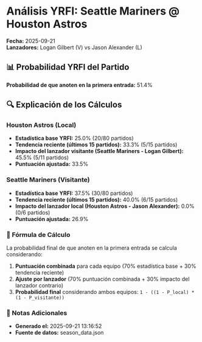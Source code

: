 # Análisis YRFI: Seattle Mariners @ Houston Astros

**Fecha:** 2025-09-21  
**Lanzadores:** Logan Gilbert (V) vs Jason Alexander (L)

## 📊 Probabilidad YRFI del Partido

**Probabilidad de que anoten en la primera entrada:** 51.4%

## 🔍 Explicación de los Cálculos

### Houston Astros (Local)
- **Estadística base YRFI:** 25.0% (20/80 partidos)
- **Tendencia reciente (últimos 15 partidos):** 33.3% (5/15 partidos)
- **Impacto del lanzador visitante (Seattle Mariners - Logan Gilbert):** 45.5% (5/11 partidos)
- **Puntuación ajustada:** 33.5%

### Seattle Mariners (Visitante)
- **Estadística base YRFI:** 37.5% (30/80 partidos)
- **Tendencia reciente (últimos 15 partidos):** 40.0% (6/15 partidos)
- **Impacto del lanzador local (Houston Astros - Jason Alexander):** 0.0% (0/6 partidos)
- **Puntuación ajustada:** 26.9%

### 📝 Fórmula de Cálculo

La probabilidad final de que anoten en la primera entrada se calcula considerando:
1. **Puntuación combinada** para cada equipo (70% estadística base + 30% tendencia reciente)
2. **Ajuste por lanzador** (70% puntuación combinada + 30% impacto del lanzador contrario)
3. **Probabilidad final** considerando ambos equipos: `1 - ((1 - P_local) * (1 - P_visitante))`

### 📌 Notas Adicionales

- **Generado el:** 2025-09-21 13:16:52
- **Fuente de datos:** season_data.json
